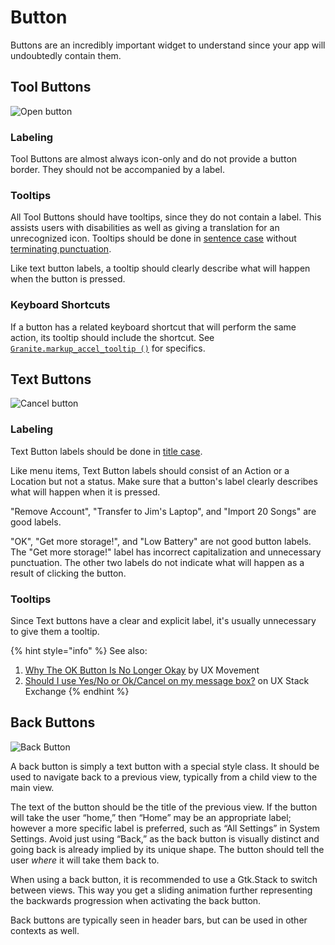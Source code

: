 # Button

Buttons are an incredibly important widget to understand since your app will undoubtedly contain them.

## Tool Buttons

![Open button](https://elementary.io/images/docs/human-interface-guidelines/buttons/open.png)

### Labeling

Tool Buttons are almost always icon-only and do not provide a button border. They should not be accompanied by a label.

### Tooltips

All Tool Buttons should have tooltips, since they do not contain a label. This assists users with disabilities as well as giving a translation for an unrecognized icon. Tooltips should be done in [sentence case](../../reference/text.md#sentence-case) without [terminating punctuation](../../reference/text.md#terminating-punctuation).

Like text button labels, a tooltip should clearly describe what will happen when the button is pressed.

### **Keyboard Shortcuts**

If a button has a related keyboard shortcut that will perform the same action, its tooltip should include the shortcut. See [`Granite.markup_accel_tooltip ()`](https://valadoc.org/granite/Granite.markup_accel_tooltip.html) for specifics.

## Text Buttons

![Cancel button](https://elementary.io/images/docs/human-interface-guidelines/buttons/cancel.png)

### Labeling

Text Button labels should be done in [title case](../../reference/text.md#title-case).

Like menu items, Text Button labels should consist of an Action or a Location but not a status. Make sure that a button's label clearly describes what will happen when it is pressed.

"Remove Account", "Transfer to Jim's Laptop", and "Import 20 Songs" are good labels.

"OK", "Get more storage!", and "Low Battery" are not good button labels. The "Get more storage!" label has incorrect capitalization and unnecessary punctuation. The other two labels do not indicate what will happen as a result of clicking the button.

### Tooltips

Since Text buttons have a clear and explicit label, it's usually unnecessary to give them a tooltip.

{% hint style="info" %}
See also:

1. [Why The OK Button Is No Longer Okay](http://uxmovement.com/buttons/why-the-ok-button-is-no-longer-okay/) by UX Movement
2. [Should I use Yes/No or Ok/Cancel on my message box?](https://ux.stackexchange.com/questions/9946/should-i-use-yes-no-or-ok-cancel-on-my-message-box) on UX Stack Exchange
{% endhint %}

## Back Buttons

![Back Button](https://elementary.io/images/docs/human-interface-guidelines/buttons/back-button.png)

A back button is simply a text button with a special style class. It should be used to navigate back to a previous view, typically from a child view to the main view.

The text of the button should be the title of the previous view. If the button will take the user “home,” then “Home” may be an appropriate label; however a more specific label is preferred, such as “All Settings” in System Settings. Avoid just using “Back,” as the back button is visually distinct and going back is already implied by its unique shape. The button should tell the user _where_ it will take them back to.

When using a back button, it is recommended to use a Gtk.Stack to switch between views. This way you get a sliding animation further representing the backwards progression when activating the back button.

Back buttons are typically seen in header bars, but can be used in other contexts as well.


